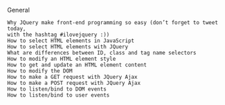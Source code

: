 General

    Why JQuery make front-end programming so easy (don’t forget to tweet today,
    with the hashtag #ilovejquery :))
    How to select HTML elements in JavaScript
    How to select HTML elements with JQuery
    What are differences between ID, class and tag name selectors
    How to modify an HTML element style
    How to get and update an HTML element content
    How to modify the DOM
    How to make a GET request with JQuery Ajax
    How to make a POST request with JQuery Ajax
    How to listen/bind to DOM events
    How to listen/bind to user events
